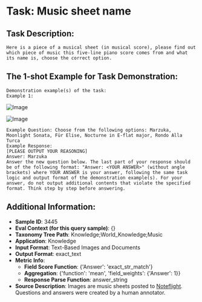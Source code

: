 # Task: Music sheet name

## Task Description:

```
Here is a piece of a musical sheet (in musical score), please find out which piece of music this five-line piano score comes from and what its name is, choose the correct option.
```

## The 1-shot Example for Task Demonstration:

```
Demonstration example(s) of the task:
Example 1:
```

![Image](2-1.png)

![Image](2-2.png)

```
Example Question: Choose from the following options: Marzuka, Moonlight Sonata, Für Elise, Nocturne in E-flat major, Rondo Alla Turca
Example Response:
[PLEASE OUTPUT YOUR REASONING]
Answer: Marzuka
Answer the new question below. The last part of your response should be of the following format: "Answer: <YOUR ANSWER>" (without angle brackets) where YOUR ANSWER is your answer, following the same task logic and output format of the demonstration example(s). For your answer, do not output additional contents that violate the specified format. Think step by step before answering.
```

## Additional Information:

- **Sample ID**: 3445
- **Eval Context (for this query sample)**: {}
- **Taxonomy Tree Path**: Knowledge;World_Knowledge;Music
- **Application**: Knowledge
- **Input Format**: Text-Based Images and Documents
- **Output Format**: exact_text
- **Metric Info**:
  - **Field Score Function**: {'Answer': 'exact_str_match'}
  - **Aggregation**: {'function': 'mean', 'field_weights': {'Answer': 1}}
  - **Response Parse Function**: answer_string
- **Source Description**: Images are music sheets posted to [Noteflight](https://www.noteflight.com/). Questions and answers were created by a human annotator.

